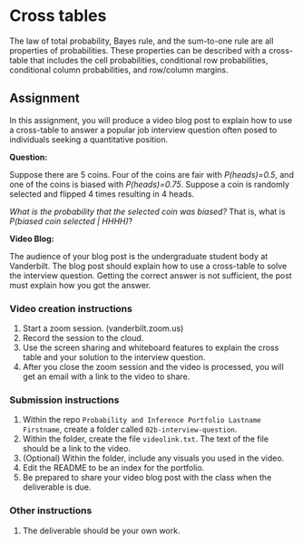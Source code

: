 Cross tables
====================================================

The law of total probability, Bayes rule, and the sum-to-one rule are all 
properties of probabilities.  These properties can be described with 
a cross-table that includes the cell probabilities, conditional row probabilities, 
conditional column probabilities, and row/column margins.

Assignment
----------

In this assignment, you will produce a video blog post to explain how to 
use a cross-table to answer a popular job interview question often posed to 
individuals seeking a quantitative position.  

**Question:**

Suppose there are 5 coins.  Four of the coins are fair with *P(heads)=0.5*, 
and one of the coins is biased with *P(heads)=0.75*.  Suppose a coin is randomly
selected and flipped 4 times resulting in 4 heads.

*What is the probability that the selected coin was biased?*  That is, what is 
*P(biased coin selected | HHHH)*?


**Video Blog:**

The audience of your blog post is the undergraduate student body at Vanderbilt. 
The blog post should explain how to use a cross-table to solve the interview 
question.  Getting the correct answer is not sufficient, the post must explain how 
you got the answer.

### Video creation instructions

1. Start a zoom session.  (vanderbilt.zoom.us)
2. Record the session to the cloud.
3. Use the screen sharing and whiteboard features to explain the cross table and your solution to the interview question.
4. After you close the zoom session and the video is processed, you will get an email with a link to the video to share.

### Submission instructions

1.  Within the repo
    `Probability and Inference Portfolio Lastname Firstname`, create a
    folder called `02b-interview-question`.
2.  Within the folder, create the file `videolink.txt`.  The text of the file should be a link to the video.
3.  (Optional) Within the folder, include any visuals you used in the video.
4.  Edit the README to be an index for the portfolio.  
5.  Be prepared to share your video blog post with the class when the
    deliverable is due.

### Other instructions

1.  The deliverable should be your own work. 